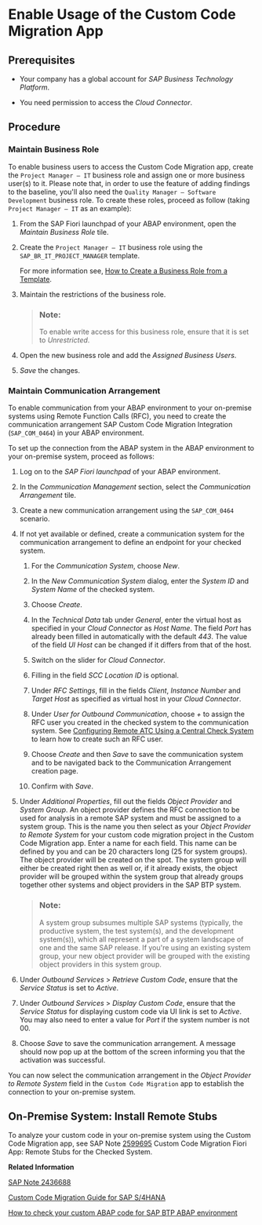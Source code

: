<!-- loio34f67edd5f3e4c1eb00ad1943f551fb8 -->

# Enable Usage of the Custom Code Migration App



<a name="loio34f67edd5f3e4c1eb00ad1943f551fb8__section_ccm_prereq"/>

## Prerequisites

-   Your company has a global account for *SAP Business Technology Platform*.

-   You need permission to access the *Cloud Connector*.




<a name="loio34f67edd5f3e4c1eb00ad1943f551fb8__section_rhc_glz_1nb"/>

## Procedure



### Maintain Business Role

To enable business users to access the Custom Code Migration app, create the `Project Manager – IT` business role and assign one or more business user\(s\) to it. Please note that, in order to use the feature of adding findings to the baseline, you'll also need the `Quality Manager – Software Development` business role. To create these roles, proceed as follow \(taking `Project Manager – IT` as an example\):

1.  From the SAP Fiori launchpad of your ABAP environment, open the *Maintain Business Role* tile.

2.  Create the `Project Manager – IT` business role using the `SAP_BR_IT_PROJECT_MANAGER` template.

    For more information see, [How to Create a Business Role from a Template](https://help.sap.com/viewer/65de2977205c403bbc107264b8eccf4b/Cloud/en-US/ec310a8b669a45ca898dc4dd91d97de2.html).

3.  Maintain the restrictions of the business role.

    > ### Note:  
    > To enable write access for this business role, ensure that it is set to *Unrestricted*.

4.  Open the new business role and add the *Assigned Business Users*.

5.  *Save* the changes.




### Maintain Communication Arrangement

To enable communication from your ABAP environment to your on-premise systems using Remote Function Calls \(RFC\), you need to create the communication arrangement SAP Custom Code Migration Integration \(`SAP_COM_0464`\) in your ABAP environment.

To set up the connection from the ABAP system in the ABAP environment to your on-premise system, proceed as follows:

1.  Log on to the *SAP Fiori launchpad* of your ABAP environment.

2.  In the *Communication Management* section, select the *Communication Arrangement* tile.

3.  Create a new communication arrangement using the `SAP_COM_0464` scenario.

4.  If not yet available or defined, create a communication system for the communication arrangement to define an endpoint for your checked system.

    1.  For the *Communication System*, choose *New*.
    2.  In the *New Communication System* dialog, enter the *System ID* and *System Name* of the checked system.

    3.  Choose *Create*.

    4.  In the *Technical Data* tab under *General*, enter the virtual host as specified in your *Cloud Connector* as *Host Name*. The field *Port* has already been filled in automatically with the default *443*. The value of the field *UI Host* can be changed if it differs from that of the host.

    5.  Switch on the slider for *Cloud Connector*.

    6.  Filling in the field *SCC Location ID* is optional.

    7.  Under *RFC Settings*, fill in the fields *Client*, *Instance Number* and *Target Host* as specified as virtual host in your *Cloud Connector*.

    8.  Under *User for Outbound Communication*, choose *\+* to assign the RFC user you created in the checked system to the communication system. See [Configuring Remote ATC Using a Central Check System](https://help.sap.com/docs/btp/sap-business-technology-platform/configuring-remote-atc-using-central-check-system) to learn how to create such an RFC user.

    9.  Choose *Create* and then *Save* to save the communication system and to be navigated back to the Communication Arrangement creation page.

    10. Confirm with *Save*.


5.  Under *Additional Properties*, fill out the fields *Object Provider* and *System Group*. An object provider defines the RFC connection to be used for analysis in a remote SAP system and must be assigned to a system group. This is the name you then select as your *Object Provider to Remote System* for your custom code migration project in the Custom Code Migration app. Enter a name for each field. This name can be defined by you and can be 20 characters long \(25 for system groups\). The object provider will be created on the spot. The system group will either be created right then as well or, if it already exists, the object provider will be grouped within the system group that already groups together other systems and object providers in the SAP BTP system.

    > ### Note:  
    > A system group subsumes multiple SAP systems \(typically, the productive system, the test system\(s\), and the development system\(s\)\), which all represent a part of a system landscape of one and the same SAP release. If you're using an existing system group, your new object provider will be grouped with the existing object providers in this system group.

6.  Under *Outbound Services* \> *Retrieve Custom Code*, ensure that the *Service Status* is set to *Active*.

7.  Under *Outbound Services* \> *Display Custom Code*, ensure that the *Service Status* for displaying custom code via UI link is set to *Active*. You may also need to enter a value for *Port* if the system number is not 00.

8.  Choose *Save* to save the communication arrangement. A message should now pop up at the bottom of the screen informing you that the activation was successful.


You can now select the communication arrangement in the *Object Provider to Remote System* field in the `Custom Code Migration` app to establish the connection to your on-premise system.



<a name="loio34f67edd5f3e4c1eb00ad1943f551fb8__CCM_onprem_install_remote_stubs"/>

## On-Premise System: Install Remote Stubs

To analyze your custom code in your on-premise system using the Custom Code Migration app, see SAP Note [2599695](https://me.sap.com/notes/2599695) Custom Code Migration Fiori App: Remote Stubs for the Checked System.

**Related Information**  


[SAP Note 2436688](https://me.sap.com/notes/2436688)

[Custom Code Migration Guide for SAP S/4HANA](https://help.sap.com/doc/9dcbc5e47ba54a5cbb509afaa49dd5a1/latest/en-US/CustomCodeMigration_EndtoEnd.pdf)

[How to check your custom ABAP code for SAP BTP ABAP environment](https://blogs.sap.com/2018/10/02/how-to-check-your-custom-abap-code-for-sap-cloud-platform-abap-environment/)


